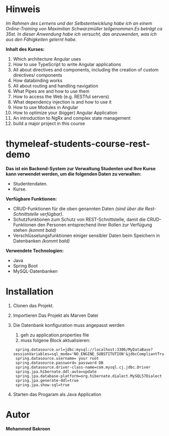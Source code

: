 # Hinweis
*Im Rahmen des Lernens und der Selbstentwicklung habe ich an einem Online-Training von Maximilian Schwarzmüller teilgenommen.Es beträgt ca 35st. In dieser Anwendung habe ich versucht, das anzuwenden, was ich aus den Fähigkeiten gelernt habe.*


**Inhalt des Kurses:**
  1. Which architecture Angular uses
  2. How to use TypeScript to write Angular applications
  3. All about directives and components, including the creation of custom directives/ components
  4. How databinding works
  5. All about routing and handling navigation
  6. What Pipes are and how to use them
  7. How to access the Web (e.g. RESTful servers)
  8. What dependency injection is and how to use it
  9. How to use Modules in Angular
  10. How to optimize your (bigger) Angular Application
  11. An introduction to NgRx and complex state management
  12. build a major project in this course 
  
# thymeleaf-students-course-rest-demo
 
**Das ist ein Backend-System zur Verwaltung Studenten und Ihre Kurse kann verwendet werden, um die folgenden Daten zu verwalten:**

- Studentendaten.
- Kurse.

**Verfügbare Funktionen:**

- CRUD-Funktionen für die oben genannten Daten *(sind über die Rest-Schnittstelle verfügbar)*.
- Schutzfunktionen zum Schutz von REST-Schnittstelle, damit die CRUD-Funktionen den Personen entsprechend ihrer Rollen zur Verfügung stehen *(kommt bald)*
- Verschlüsselungsfunktionen einiger sensibler Daten beim Speichern in Datenbanken *(kommt bald)*

**Verwendete Technologien:**

- Java
- Spring Boot
- MySQL-Datenbanken

# Installation
1. Clonen das Projekt. 
2. Importieren Das Projekt als Marven Datei
3. Die Datenbank konfiguration muss angepasst werden 
   1. geh zu application.properties file
   2. muss folgene Block aktualisieren: 
   
   ```  
    spring.datasource.url=jdbc:mysql://localhost:3306/MyDataBase?sessionVariables=sql_mode='NO_ENGINE_SUBSTITUTION'&jdbcCompliantTruncation=false&createDatabaseIfNotExist=true
    spring.datasource.username= your root
    spring.datasource.password= password DB
    spring.datasource.driver-class-name=com.mysql.cj.jdbc.Driver
    spring.jpa.hibernate.ddl-auto=update
    spring.jpa.database-platform=org.hibernate.dialect.MySQL57Dialect
    spring.jpa.generate-ddl=true
    spring.jpa.show-sql=true

4. Starten das Progaram als Java Application


# Autor
**Mohammed Bakroon**
